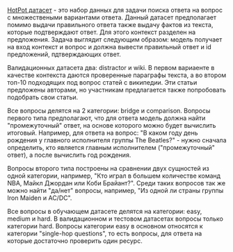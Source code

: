[HotPot датасет](https://hotpotqa.github.io/) - это набор данных для задачи поиска ответа на вопрос с множествеными вариантами ответа. Данный датасет предполагает помимо выдачи правильного ответа также выдачу фактов из текста, которые подтверждают ответ. Для этого контекст разделен на предложения. Задача выглядит следующим образом: модель получает на вход контекст и вопрос и должна вывести правильный ответ и id предложений, пдтверждающих ответ.

Валидационных датасета два: distractor и wiki. В первом вариаенте в качестве контекста даются проверенные параграфы текста, а во втором топ-10 подходящих под вопрос статей с википедии. Эти статьи предложены авторами, но участникам предлагается также попробовать подобрать свои статьи.

Все вопросы делятся на 2 категории: bridge и comparison. Вопросы первого типа предполагают, что для ответа модель должна найти "промежуточный" ответ, на основе которого можно будет вычислить итоговый. Например, для ответа на вопрос: "В каком году день рождения у главного исполнителя группы The Beatles?" - нужно сначала определить, кто является главным исполнителем ("промежуточный" ответ), а после вычислить год рождения.

Вопросы второго типа построены на сравнении двух сущностей из одной категории, например, "Кто играл в большем количестве команд NBA, Майкл Джордан или Коби Брайант?". Среди таких вопросов так же можно найти "да/нет" вопросы, например, "Из одной ли страны группы Iron Maiden и AC/DC".

Все вопросы в обучающем датасете делятся на категории: easy, medium и hard. В валидационном и тестовом датасетах вопросы только категории hard. Вопросы категории easy в основном относятся к категории "single-hop questions", то есть вопросы, для ответа на которые достаточно проверить один ресурс.
